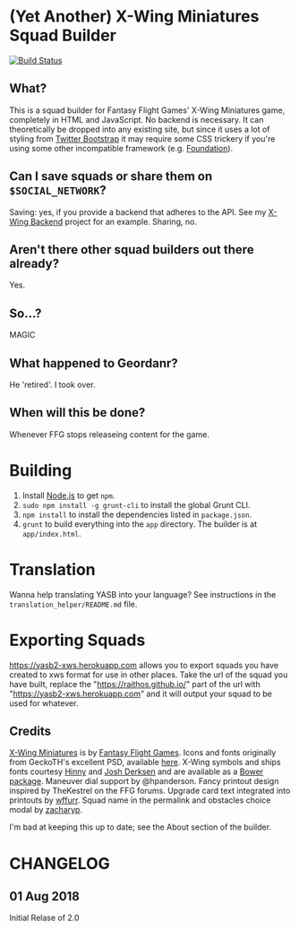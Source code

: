 (Yet Another) X-Wing Miniatures Squad Builder
=============================================

[![Build Status](https://travis-ci.org/geordanr/xwing.png)](https://travis-ci.org/geordanr/xwing)

What?
-----
This is a squad builder for Fantasy Flight Games' X-Wing Miniatures game, completely in HTML and JavaScript.  No backend is necessary.
It can theoretically be dropped into any existing site, but since it uses a lot of styling from [Twitter Bootstrap](http://twitter.github.com/bootstrap/) it may require some CSS trickery if you're using some other incompatible framework (e.g. [Foundation](http://foundation.zurb.com)).

Can I save squads or share them on `$SOCIAL_NETWORK`?
-----------------------------------------------------
Saving: yes, if you provide a backend that adheres to the API.  See my [X-Wing Backend](https://github.com/geordanr/xwing-backend) project for an example.  Sharing, no.

Aren't there other squad builders out there already?
----------------------------------------------------
Yes.

So...?
------
MAGIC

What happened to Geordanr?
-----------------------
He 'retired'. I took over.

When will this be done?
-----------------------
Whenever FFG stops releaseing content for the game.

Building
========

1. Install [Node.js](http://nodejs.org/) to get `npm`.
2. `sudo npm install -g grunt-cli` to install the global Grunt CLI.
3. `npm install` to install the dependencies listed in `package.json`.
4. `grunt` to build everything into the `app` directory.  The builder is at `app/index.html`.

Translation
===========

Wanna help translating YASB into your language? See instructions in the
`translation_helper/README.md` file.

Exporting Squads
===========

https://yasb2-xws.herokuapp.com allows you to export squads you have created to xws format for use in other places. Take the url of the squad you have built, replace the "https://raithos.github.io/" part of the url with "https://yasb2-xws.herokuapp.com" and it will output your squad to be used for whatever.

Credits
-------
[X-Wing Miniatures](http://www.fantasyflightgames.com/edge_minisite.asp?eidm=174&enmi=X-Wing) is by [Fantasy Flight Games](http://www.fantasyflightgames.com/index.asp).
Icons and fonts originally from GeckoTH's excellent PSD, available [here](http://www.afewmaneuvers.com/topic/122-hi-res-photoshop-templates/).
X-Wing symbols and ships fonts courtesy [Hinny](https://github.com/Hinny) and [Josh Derksen](https://github.com/armoredgear7) and are available as a [Bower package](https://github.com/geordanr/xwing-miniatures-font).
Maneuver dial support by @hpanderson.
Fancy printout design inspired by TheKestrel on the FFG forums.
Upgrade card text integrated into printouts by [wffurr](https://github.com/wffurr).
Squad name in the permalink and obstacles choice modal by [zacharyp](https://github.com/zacharyp).

I'm bad at keeping this up to date; see the About section of the builder.

CHANGELOG
=========

01 Aug 2018
-----------
Initial Relase of 2.0
